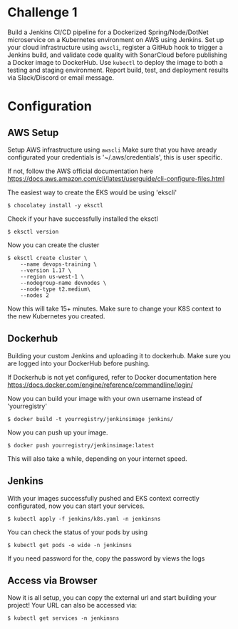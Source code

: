 # Challenge 1
Build a Jenkins CI/CD pipeline for a Dockerized Spring/Node/DotNet microservice on a Kubernetes environment on AWS using Jenkins. Set up your cloud infrastructure using `awscli`, register a GitHub hook to trigger a Jenkins build, and validate code quality with SonarCloud before publishing a Docker image to DockerHub. Use `kubectl` to deploy the image to both a testing and staging environment. Report build, test, and deployment results via Slack/Discord or email message.

# Configuration

## AWS Setup
Setup AWS infrastructure using `awscli`
Make sure that you have aready configurated your credentials is '~/.aws/credentials', this is user specific.

If not, follow the AWS official documentation here https://docs.aws.amazon.com/cli/latest/userguide/cli-configure-files.html

The easiest way to create the EKS would be using 'ekscli'

```
$ chocolatey install -y eksctl
```

Check if your have successfully installed the eksctl

```
$ eksctl version
```

Now you can create the cluster

```
$ eksctl create cluster \
    --name devops-training \
    --version 1.17 \
    --region us-west-1 \
    --nodegroup-name devnodes \
    --node-type t2.medium\
    --nodes 2
```

Now this will take 15+ minutes. Make sure to change your K8S context to the new Kubernetes you created.

## Dockerhub
Building your custom Jenkins and uploading it to dockerhub. Make sure you are logged into your DockerHub before pushing. 

If Dockerhub is not yet configured, refer to Docker documentation here https://docs.docker.com/engine/reference/commandline/login/

Now you can build your image with your own username instead of 'yourregistry'

```
$ docker build -t yourregistry/jenkinsimage jenkins/
```

Now you can push up your image.
```
$ docker push yourregistry/jenkinsimage:latest
```

This will also take a while, depending on your internet speed.

## Jenkins
With your images successfully pushed and EKS context correctly configurated, now you can start your services.

```
$ kubectl apply -f jenkins/k8s.yaml -n jenkinsns
```

You can check the status of your pods by using 

```
$ kubectl get pods -o wide -n jenkinsns
```

If you need password for the, copy the password by views the logs

## Access via Browser

Now it is all setup, you can copy the external url and start building your project! Your URL can also be accessed via: 

```
$ kubectl get services -n jenkinsns
```

